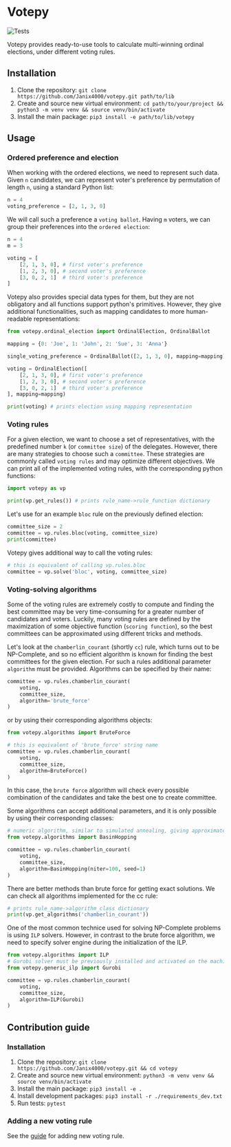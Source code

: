 # Votepy
![Tests](https://github.com/Janix4000/votepy/actions/workflows/tests.yml/badge.svg)

Votepy provides ready-to-use tools to calculate multi-winning ordinal elections, under different voting rules.

## Installation 

 1. Clone the repository: `git clone https://github.com/Janix4000/votepy.git path/to/lib`
 2. Create and source new virtual environment: `cd path/to/your/project && python3 -m venv venv && source venv/bin/activate`
 3. Install the main package: `pip3 install -e path/to/lib/votepy`

## Usage

### Ordered preference and election

When working with the ordered elections, we need to represent such data. Given `n` candidates, we can represent voter's preference by permutation of length `n`, using a standard Python list:
```py
n = 4
voting_preference = [2, 1, 3, 0]
```

We will call such a preference a `voting ballot`.
Having `m` voters, we can group their preferences into the `ordered election`:

```py
n = 4
m = 3

voting = [
    [2, 1, 3, 0], # first voter's preference
    [1, 2, 3, 0], # second voter's preference
    [3, 0, 2, 1]  # third voter's preference
]
```

Votepy also provides special data types for them, but they are not obligatory and all functions support python's primitives.
However, they give additional functionalities, such as mapping candidates to more human-readable representations:

```py
from votepy.ordinal_election import OrdinalElection, OrdinalBallot

mapping = {0: 'Joe', 1: 'John', 2: 'Sue', 3: 'Anna'}

single_voting_preference = OrdinalBallot([2, 1, 3, 0], mapping=mapping)

voting = OrdinalElection([
    [2, 1, 3, 0], # first voter's preference
    [1, 2, 3, 0], # second voter's preference
    [3, 0, 2, 1]  # third voter's preference
], mapping=mapping)

print(voting) # prints election using mapping representation

```

### Voting rules

For a given election, we want to choose a set of representatives, with the predefined number `k` (or `committee size`) of the delegates.
However, there are many strategies to choose such a `committee`. These strategies are commonly called `voting rules` and may optimize different objectives. We can print all of the implemented voting rules, with the corresponding python functions:

```py
import votepy as vp

print(vp.get_rules()) # prints rule_name->rule_function dictionary
```

Let's use for an example `bloc` rule on the previously defined election:

```py
committee_size = 2
committee = vp.rules.bloc(voting, committee_size)
print(committee)
```

Votepy gives additional way to call the voting rules:

```py 
# this is equivalent of calling vp.rules.bloc
committee = vp.solve('bloc', voting, committee_size)
```

### Voting-solving algorithms
Some of the voting rules are extremely costly to compute and finding the best committee may be very time-consuming for a greater number of candidates and voters. Luckily, many voting rules are defined by the maximization of some objective function (`scoring function`), so the best committees can be approximated using different tricks and methods. 

Let's look at the `chamberlin_courant` (shortly `cc`) rule, which turns out to be NP-Complete, and so no efficient algorithm is known for finding the best committees for the given election. For such a rules additional parameter `algorithm` must be provided. Algorithms can be specified by their name:

```py
committee = vp.rules.chamberlin_courant(
    voting, 
    committee_size, 
    algorithm='brute_force'
)
```

or by using their corresponding algorithms objects:

```py
from votepy.algorithms import BruteForce

# this is equivalent of 'brute_force' string name
committee = vp.rules.chamberlin_courant(
    voting, 
    committee_size, 
    algorithm=BruteForce()
) 
```

In this case, the `brute force` algorithm will check every possible combination of the candidates and take the best one to create committee.

Some algorithms can accept additional parameters, and it is only possible by using their corresponding classes:

```py
# numeric algorithm, similar to simulated annealing, giving approximate results
from votepy.algorithms import BasinHopping  

committee = vp.rules.chamberlin_courant(
    voting, 
    committee_size, 
    algorithm=BasinHopping(niter=100, seed=1)
)
```

There are better methods than brute force for getting exact solutions. We can check all algorithms implemented for the cc rule:

```py
# prints rule_name->algorithm_class dictionary
print(vp.get_algorithms('chamberlin_courant'))
```

One of the most common technice used for solving NP-Complete problems is using `ILP` solvers. However, in contrast to the brute force algorithm, we need to specify solver engine during the initialization of the ILP.
```py
from votepy.algorithms import ILP
# Gurobi solver must be previously installed and activated on the machine
from votepy.generic_ilp import Gurobi 

committee = vp.rules.chamberlin_courant(
    voting, 
    committee_size, 
    algorithm=ILP(Gurobi)
)
```


## Contribution guide

### Installation

 1. Clone the repository: `git clone https://github.com/Janix4000/votepy.git && cd votepy`
 2. Create and source new virtual environment: `python3 -m venv venv && source venv/bin/activate`
 3. Install the main package: `pip3 install -e .`
 4. Install development packages: `pip3 install -r ./requirements_dev.txt`
 5. Run tests: `pytest`

### Adding a new voting rule
See the [guide](votepy/rules/README.md) for adding new voting rule.

